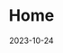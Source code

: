 ---
title: 'Home'
date: 2023-10-24
type: landing

design:
  # Default section spacing
  spacing: "6rem"

sections:
  - block: hero
    content:
      title: Jake and Megan's Wedding
      text: A beautiful day at the chateau
    design:
      spacing:
        padding: [0, 0, 0, 0]
        margin: [0, 0, 0, 0]
      # For full-screen, add `min-h-screen` below
      css_class: "dark"
      background:
        color: "navy"
        image:
          # Add your image background to `assets/media/`.
          filename: Buno-Wedding-9.jpg
          filters:
            brightness: 0.7
  - block: features
    id: events
    content:
      title: Wedding Events
      text: Join us for our special day
      items:
        - name: Ceremony
          icon: heart
          description: The main event where we'll exchange our vows and become husband and wife.
        - name: Reception
          icon: glass-cheers
          description: Celebrate with us at our reception following the ceremony.
        - name: Dinner
          icon: utensils
          description: Enjoy a delicious meal with family and friends.
        - name: Dancing
          icon: music
          description: Let's dance the night away together!
        - name: Photos
          icon: camera
          description: Capture beautiful memories throughout the day.
        - name: Details
          icon: info-circle
          description: Find all the important information about the day's events.
  - block: cta-image-paragraph
    id: contact
    content:
      items:
        - title: The Chateau
          text: |
            A Chateau steeped in history and mystery, with private rooms, a separate apartment, and 8 acres of forest and gardens by the tranquilly flowing Essonne.


          feature_icon: home
          features:
            - "Three story chateau on an island within the river"
            - "Surrounded by tall trees and flowers"
            - "Birds sharing the property year-round"
          # Upload image to `assets/media/` and reference the filename here
          image: Buno-Wedding-17.jpg
          map:
            enable: true
            latitude: 48.3612222
            longitude: 2.3830556
            zoom: 15
            height: 300px
          button:
            text: Get Directions
            url: https://www.google.com/maps/place/48%C2%B021'40.4%22N+2%C2%B022'59.0%22E/@48.3615215,2.3821031,18z/data=!4m4!3m3!8m2!3d48.3612222!4d2.3830556?entry=ttu&g_ep=EgoyMDI1MDQyOS4wIKXMDSoJLDEwMjExNDU1SAFQAw%3D%3D
    design:
      # Section background color (CSS class)
      css_class: "bg-gray-100 dark:bg-gray-900"
---